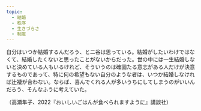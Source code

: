 ```yaml
---
topic:
  - 結婚
  - 秩序
  - 生きづらさ
  - 制度
---
```

自分はいつか結婚するんだろう、と二谷は思っている。結婚がしたいわけではなくて、結婚したくないと思ったことがないからだった。世の中には一生結婚しないと決めている人もいるけれど、そういうのは確固たる意志がある人だけが決意するものであって、特に何の希望もない自分のような者は、いつか結婚しなければ辻褄が合わない。ならば、喜んでくれる人が多いうちにしてしまうのがいいんだろう、そんなふうに考えていた。

（高瀬隼子、2022『おいしいごはんが食べられますように』講談社）
